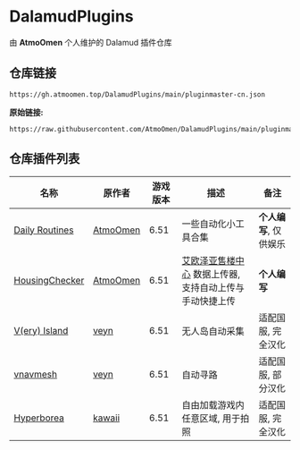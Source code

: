 # DalamudPlugins
由 **AtmoOmen** 个人维护的 Dalamud 插件仓库

## 仓库链接

```
https://gh.atmoomen.top/DalamudPlugins/main/pluginmaster-cn.json
```

**原始链接:**

```
https://raw.githubusercontent.com/AtmoOmen/DalamudPlugins/main/pluginmaster.json
```

## 仓库插件列表

| 名称      | 原作者      | 游戏版本 | 描述 | 备注 |
|----------|----------|----------|----------|----------|
| [Daily Routines](https://github.com/AtmoOmen/DailyRoutines) | [AtmoOmen](https://github.com/AtmoOmen) | 6.51 | 一些自动化小工具合集 | **个人编写**, 仅供娱乐 |
| [HousingChecker](https://github.com/AtmoOmen/HousingChecker) | [AtmoOmen](https://github.com/AtmoOmen) | 6.51 | [艾欧泽亚售楼中心](https://house.ffxiv.cyou/) 数据上传器, 支持自动上传与手动快捷上传 | **个人编写** |
| [V(ery) Island](https://github.com/AtmoOmen/ffxiv_visland-cn) | [veyn](https://github.com/awgil) | 6.51 | 无人岛自动采集 | 适配国服, 完全汉化 |
| [vnavmesh](https://github.com/AtmoOmen/ffxiv_navmesh-cn) | [veyn](https://github.com/awgil) | 6.51 | 自动寻路 | 适配国服, 部分汉化 |
| [Hyperborea](https://github.com/AtmoOmen/Hyperborea) | [kawaii](https://github.com/kawaii) | 6.51 | 自由加载游戏内任意区域, 用于拍照 | 适配国服, 完全汉化 |

